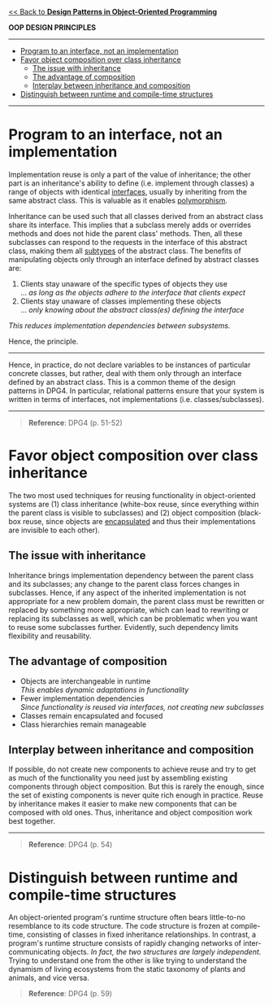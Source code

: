 [<< Back to **Design Patterns in Object-Oriented Programming**](https://pranigopu.github.io/computer-science/design-patterns-in-oop)

**OOP DESIGN PRINCIPLES**

---

- [Program to an interface, not an implementation](#program-to-an-interface-not-an-implementation)
- [Favor object composition over class inheritance](#favor-object-composition-over-class-inheritance)
  - [The issue with inheritance](#the-issue-with-inheritance)
  - [The advantage of composition](#the-advantage-of-composition)
  - [Interplay between inheritance and composition](#interplay-between-inheritance-and-composition)
- [Distinguish between runtime and compile-time structures](#distinguish-between-runtime-and-compile-time-structures)

---

# Program to an interface, not an implementation
Implementation reuse is only a part of the value of inheritance; the other part is an inheritance's ability to define (i.e. implement through classes) a range of objects with identical [interfaces](https://pranigopu.github.io/computer-science/design-patterns-in-oop/concepts.html#interface), usually by inheriting from the same abstract class. This is valuable as it enables [polymorphism](https://pranigopu.github.io/computer-science/design-patterns-in-oop/concepts.html#polymorphism).

Inheritance can be used such that all classes derived from an abstract class share its interface. This implies that a subclass merely adds or overrides methods and does not hide the parent class' methods. Then, all these subclasses can respond to the requests in the interface of this abstract class, making them all [subtypes](https://pranigopu.github.io/computer-science/design-patterns-in-oop/concepts.html#type) of the abstract class. The benefits of manipulating objects only through an interface defined by abstract classes are:

1. Clients stay unaware of the specific types of objects they use <br> ... _as long as the objects adhere to the interface that clients expect_
2. Clients stay unaware of classes implementing these objects <br> ... _only knowing about the abstract class(es) defining the interface_

_This reduces implementation dependencies between subsystems._

Hence, the principle.

---

Hence, in practice, do not declare variables to be instances of particular concrete classes, but rather, deal with them only through an interface defined by an abstract class. This is a common theme of the design patterns in DPG4. In particular, relational patterns ensure that your system is written in terms of interfaces, not implementations (i.e. classes/subclasses).

---

> **Reference**: DPG4 (p. 51-52)

# Favor object composition over class inheritance
The two most used techniques for reusing functionality in object-oriented systems are (1) class inheritance (white-box reuse, since everything within the parent class is visible to subclasses) and (2) object composition (black-box reuse, since objects are [encapsulated](https://pranigopu.github.io/computer-science/design-patterns-in-oop/concepts.html#encapsulation) and thus their implementations are invisible to each other).

## The issue with inheritance
Inheritance brings implementation dependency between the parent class and its subclasses; any change to the parent class forces changes in subclasses. Hence, if any aspect of the inherited implementation is not appropriate for a new problem domain, the parent class must be rewritten or replaced by something more appropriate, which can lead to rewriting or replacing its subclasses as well, which can be problematic when you want to reuse some subclasses further. Evidently, such dependency limits flexibility and reusability.

## The advantage of composition
- Objects are interchangeable in runtime <br> _This enables dynamic adaptations in functionality_
- Fewer implementation dependencies <br> _Since functionality is reused via interfaces, not creating new subclasses_
- Classes remain encapsulated and focused
- Class hierarchies remain manageable

## Interplay between inheritance and composition
If possible, do not create new components to achieve reuse and try to get as much of the functionality you need just by assembling existing components through object composition. But this is rarely the enough, since the set of existing components is never quite rich enough in practice. Reuse by inheritance makes it easier to make new components that can be composed with old ones. Thus, inheritance and object composition work best together.

---

> **Reference**: DPG4 (p. 54)

# Distinguish between runtime and compile-time structures
An object-oriented program's runtime structure often bears little-to-no resemblance to its code structure. The code structure is frozen at compile-time, consisting of classes in fixed inheritance relationships. In contrast, a program's runtime structure consists of rapidly changing networks of inter-communicating objects. _In fact, the two structures are largely independent._ Trying to understand one from the other is like trying to understand the dynamism of living ecosystems from the static taxonomy of plants and animals, and vice versa.

> **Reference**: DPG4 (p. 59)